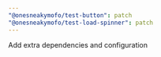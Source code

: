 ```yaml
---
"@onesneakymofo/test-button": patch
"@onesneakymofo/test-load-spinner": patch
---
```


Add extra dependencies and configuration
